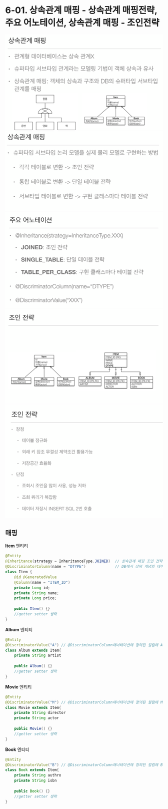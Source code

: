 # 6-01. 상속관계 매핑 - 상속관계 매핑전략, 주요 어노테이션, 상속관계 매핑 - 조인전략

![.](./img/1.png)  
![.](./img/2.png)  
![.](./img/3.png)  
![.](./img/4.png)  
![.](./img/5.png)  

## 매핑

**Item** 엔티티

```java
@Entity
@Inheritance(strategy = InheritanceType.JOINED)  // 상속관계 매핑 조인 전략 사용 설정
@DiscriminatorColumn(name = "DTYPE")             // DB에서 상위 개념의 테이블로 사용되는 하위 개념의 테이블과 조인에 사용되는 컬럼명 - name 속성을 지정하지 않으면 DTYPE 이름으로 매핑
class Item {
    @id @GeneratedValue
    @Column(name = "ITEM_ID")
    private Long id;
    private String name;
    private Long price;
    
    public Item() {}
    //getter setter 생략
}
```
**Album** 엔티티

```java
@Entity
@DiscriminatorValue("A") // @DiscriminatorColumn애너테이션에 정의된 컬럼에 A값이 들어있을 경우 Album과 조인 @DiscriminatorValue를 안붙이면 기본은 엔티티명
class Album extends Item{
    private String artist

    public Album() {}
    //getter setter 생략
} 
```

**Movie** 엔티티

```java
@Entity
@DiscriminatorValue("M") // @DiscriminatorColumn애너테이션에 정의된 컬럼에 M값이 들어있을 경우 Movie와조인 @DiscriminatorValue를 안붙이면 기본은 엔티티명
class Movie extends Item{
    private String director
    private String actor

    public Movie() {}
    //getter setter 생략
} 
```

**Book** 엔티티

```java
@Entity
@DiscriminatorValue("B") // @DiscriminatorColumn애너테이션에 정의된 컬럼에 B값이 들어있을 경우 Book과조인 @DiscriminatorValue를 안붙이면 기본은 엔티티명
class Book extends Item{
    private String authro
    private String isbn

    public Book() {}
    //getter setter 생략
} 
```
